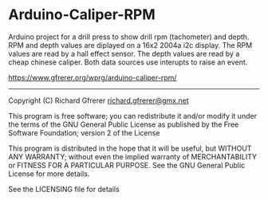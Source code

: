 # Arduino-Caliper-RPM
Arduino project for a drill press to show drill rpm (tachometer) and depth.
RPM and depth values are diplayed on a 16x2 2004a i2c display.
The RPM values are read by a hall effect sensor.
The depth values are read by a cheap chinese caliper.
Both data sources use interupts to raise an event.

https://www.gfrerer.org/wprg/arduino-caliper-rpm/

----
Copyright (C) Richard Gfrerer <richard.gfrerer@gmx.net>

This program is free software; you can redistribute it and/or modify
it under the terms of the GNU General Public License as published by
the Free Software Foundation; version 2 of the License

This program is distributed in the hope that it will be useful,
but WITHOUT ANY WARRANTY; without even the implied warranty of
MERCHANTABILITY or FITNESS FOR A PARTICULAR PURPOSE.  See the
GNU General Public License for more details.

See the LICENSING file for details

